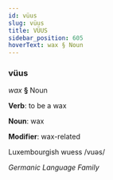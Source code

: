 ```yaml
---
id: vüus
slug: vüus
title: VÜUS
sidebar_position: 605
hoverText: wax § Noun
---
```


### vüus

*wax* **§** Noun

**Verb**: to be a wax

**Noun**: wax

**Modifier**: wax-related

Luxembourgish wuess /vuəs/

*Germanic Language Family*